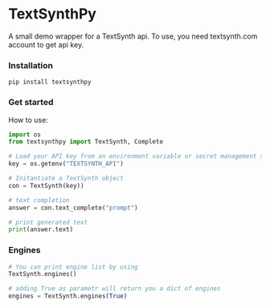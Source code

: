 # TextSynthPy
A small demo wrapper for a TextSynth api. To use, you need textsynth.com account to get api key. 

### Installation
```
pip install textsynthpy
```

### Get started
How to use:

```Python
import os
from textsynthpy import TextSynth, Complete

# Load your API key from an environment variable or secret management service
key = os.getenv("TEXTSYNTH_API")

# Initantiate a TextSynth object
con = TextSynth(key))

# text completion 
answer = con.text_complete("prompt")

# print generated text
print(answer.text)
```

### Engines
```Python
# You can print engine list by using
TextSynth.engines()

# adding True as parametr will return you a dict of engines
engines = TextSynth.engines(True)
```
